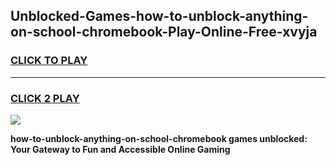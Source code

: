 
## Unblocked-Games-how-to-unblock-anything-on-school-chromebook-Play-Online-Free-xvyja
<h3>
<a href="https://premium76.site?title=how-to-unblock-anything-on-school-chromebook&ref=26A">CLICK TO PLAY</a></h3>
<hr>

<h3>
<a href="https://premium76.site?title=how-to-unblock-anything-on-school-chromebook&ref=26A">CLICK 2 PLAY</a>
  
</h3>

<a href="https://premium76.site?title=how-to-unblock-anything-on-school-chromebook&ref=26A"><img src="https://clearcache.store/games.png"></a>


**how-to-unblock-anything-on-school-chromebook games unblocked: Your Gateway to Fun and Accessible Online Gaming**

